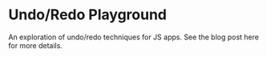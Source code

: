 # Undo/Redo Playground

An exploration of undo/redo techniques for JS apps. See the blog post here for more details.
